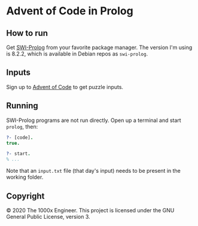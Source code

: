 # Advent of Code in Prolog

## How to run

Get [SWI-Prolog](https://swi-prolog.org/) from your favorite package manager.
The version I'm using is 8.2.2, which is available in Debian repos as
`swi-prolog`.

## Inputs

Sign up to [Advent of Code](https://adventofcode.com/) to get puzzle inputs.

## Running

SWI-Prolog programs are not run directly. Open up a terminal and start `prolog`,
then:

```prolog
?- [code].
true.

?- start.
% ...
```

Note that an `input.txt` file (that day's input) needs to be present in the
working folder.

## Copyright

&copy; 2020 The 1000x Engineer. This project is licensed under the GNU General
Public License, version 3.
